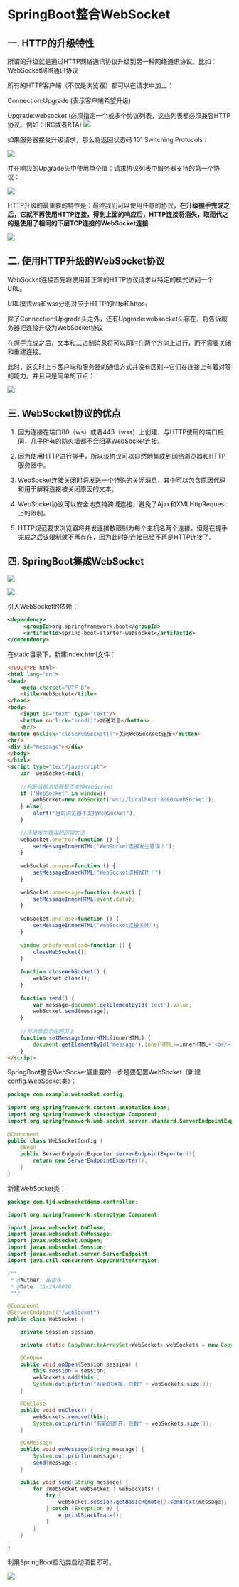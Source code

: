 # SpringBoot整合WebSocket

## 一. HTTP的升级特性

所谓的升级就是通过HTTP网络通讯协议升级到另一种网络通讯协议。比如：WebSocket网络通讯协议

所有的HTTP客户端（不仅是浏览器）都可以在请求中加上：

Connection:Upgrade   (表示客户端希望升级)

Upgrade:websocket    (必须指定一个或多个协议列表，这些列表都必须兼容HTTP协议。例如：IRC或者RTA)
![](../images/20.png)

如果服务器接受升级请求，那么将返回状态码 101 Switching Protocols :

![](../images/21.png)

并在响应的Upgrade头中使用单个值：请求协议列表中服务器支持的第一个协议：

![](../images/22.png)

HTTP升级的最重要的特性是：最终我们可以使用任意的协议，**在升级握手完成之后，它就不再使用HTTP连接，得到上面的响应后，HTTP连接将消失，取而代之的是使用了相同的下层TCP连接的WebSocket连接**

![](../images/23.png)

## 二. 使用HTTP升级的WebSocket协议

WebSocket连接首先将使用非正常的HTTP协议请求以特定的模式访问一个URL。

URL模式ws和wss分别对应于HTTP的http和https。

除了Connection:Upgrade头之外，还有Upgrade:websocket头存在，将告诉服务器把连接升级为WebSocket协议

在握手完成之后，文本和二进制消息将可以同时在两个方向上进行，而不需要关闭和重建连接。

此时，这实时上与客户端和服务器的通信方式并没有区别--它们在连接上有着对等的能力，并且只是简单的节点：

![](../images/24.png)

## 三. WebSocket协议的优点

1. 因为连接在端口80（ws）或者443（wss）上创建，与HTTP使用的端口相同，几乎所有的防火墙都不会阻塞WebSocket连接。

2. 因为使用HTTP进行握手，所以该协议可以自然地集成到网络浏览器和HTTP服务器中。
3. WebSocket连接关闭时将发送一个特殊的关闭消息，其中可以包含原因代码和用于解释连接被关闭原因的文本。
4. WebSocket协议可以安全地支持跨域连接，避免了Ajax和XMLHttpRequest上的限制。
5. HTTP规范要求浏览器将并发连接数限制为每个主机名两个连接，但是在握手完成之后该限制就不再存在，因为此时的连接已经不再是HTTP连接了。



## 四. SpringBoot集成WebSocket

![](../images/25.png)

![](../images/26.png)

 引入WebSocket的依赖：

```xml
<dependency>
     <groupId>org.springframework.boot</groupId>
     <artifactId>spring-boot-starter-websocket</artifactId>
</dependency>
```

在static目录下，新建index.html文件：

```html
<!DOCTYPE html>
<html lang="en">
<head>
    <meta charset="UTF-8">
    <title>WebSocket</title>
</head>
<body>
    <input id="text" type="text"/>
    <button οnclick="send()">发送消息</button>
    <hr/>
<button οnclick="closeWebSocket()">关闭WebSockeet连接</button>
<hr/>
<div id="message"></div>
</body>
</html>
<script type="text/javascript">
    var  webSocket=null;
 
    //判断当前浏览器是否支持WebSocket
    if ('WebSocket' in window){
        webSocket=new WebSocket('ws://localhost:8080/webSocket');
    } else{
        alert("当前浏览器不支持WebSocket");
    }
 
    //连接发生错误的回调方法
    webSocket.οnerrοr=function () {
        setMessageInnerHTML("WebSocket连接发生错误！");
    }
 
    webSocket.onopen=function () {
        setMessageInnerHTML("WebSocket连接成功！")
    }
 
    webSocket.onmessage=function (event) {
        setMessageInnerHTML(event.data);
    }
 
    webSocket.onclose=function () {
        setMessageInnerHTML("WebSocket连接关闭");
    }
 
    window.οnbefοreunlοad=function () {
        closeWebSocket();
    }
 
    function closeWebSocket() {
        webSocket.close();
    }
 
    function send() {
        var message=document.getElementById('text').value;
        webSocket.send(message);
    }
 
    //将消息显示在网页上
    function setMessageInnerHTML(innerHTML) {
        document.getElementById('message').innerHTML+=innerHTML+'<br/>';
    }
</script>
```

 SpringBoot整合WebSocket最重要的一步是要配置WebSocket（新建config.WebSocket类）：

```java
package com.example.websocket.config;
 
import org.springframework.context.annotation.Bean;
import org.springframework.stereotype.Component;
import org.springframework.web.socket.server.standard.ServerEndpointExporter;
 
@Component
public class WebSocketConfig {
    @Bean
    public ServerEndpointExporter serverEndpointExporter(){
        return new ServerEndpointExporter();
    }
}
```

新建WebSocket类：

```java
package com.tjd.websocketdemo.controller;

import org.springframework.stereotype.Component;

import javax.websocket.OnClose;
import javax.websocket.OnMessage;
import javax.websocket.OnOpen;
import javax.websocket.Session;
import javax.websocket.server.ServerEndpoint;
import java.util.concurrent.CopyOnWriteArraySet;

/**
 * @Auther: 田金东
 * @Date: 11/29/0029
 **/

@Component
@ServerEndpoint("/webSocket")
public class WebSocket {

    private Session session;

    private static CopyOnWriteArraySet<WebSocket> webSockets = new CopyOnWriteArraySet<>();

    @OnOpen
    public void onOpen(Session session) {
        this.session = session;
        webSockets.add(this);
        System.out.println("有新的连接，总数" + webSockets.size());
    }

    @OnClose
    public void onClose() {
        webSockets.remove(this);
        System.out.println("有新的断开，总数" + webSockets.size());
    }

    @OnMessage
    public void onMessage(String message) {
        System.out.println(message);
        send(message);
    }

    public void send(String message) {
        for (WebSocket webSocket : webSockets) {
            try {
                webSocket.session.getBasicRemote().sendText(message);
            } catch (Exception e) {
                e.printStackTrace();
            }
        }
    }

}
```

利用SpringBoot启动类启动项目即可。

![](../images/27.gif)